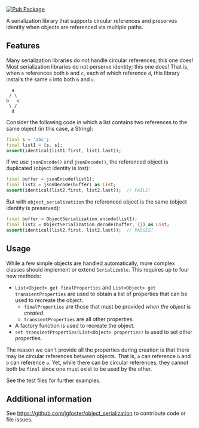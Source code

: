 [![Pub Package](https://img.shields.io/pub/v/object_serialization.svg)](https://pub.dev/packages/object_serialization)


A serialization library that supports circular references and 
preserves identity when objects are referenced via multiple paths. 

## Features

Many serialization libraries do not handle circular references; this one does!
Most serialization libraries do not perserve identity; this one does! 
That is, when `a` references both `b` and `c`, each of which reference `d`, 
this library installs the same `d` into both `b` and `c`. 

```
  a
 / \
b   c
 \ /
  d
```

Consider the following code in which a list contains two references to
the same object (in this case, a String):
```dart
final s = 'abc';
final list1 = [s, s];
assert(identical(list1.first, list1.last));
```
If we use `jsonEncode()` and `jsonDecode()`, the referenced object is
duplicated (object identity is lost):

```dart
final buffer = jsonEncode(list1);
final list2 = jsonDecode(buffer) as List;
assert(identical(list2.first, list2.last));  // FAILS!
```
But with `object_serializatiion` the referenced object is the same
(object identity is preserved):
```dart
final buffer = ObjectSerialization.encode(list1);
final list2 = ObjectSerialization.decode(buffer, {}) as List;
assert(identical(list2.first, list2.last));  // PASSES!
```

## Usage

While a few simple objects are handled automatically, more complex classes 
should implement or extend `Serializable`. This requires up to four new
methods:
* `List<Object> get finalProperties` and `List<Object> get transientProperties`
are used to obtain a list of properties that can be used to recreate the object.
  * `finalProperties` are those that must be provided _when the object is created_.
  * `transientProperties` are all other properties.
* A factory function is used to recreate the object.
* `set transientProperties(List<Object> properties)` is used to set other properties.

The reason we can't provide all the properties during creation is that there
may be circular references between objects. That is, `a` can reference `b` and
`b` can reference `a`. Yet, while there can be circular references, they cannot
both be `final` since one must exist to be used by the other.

See the test files for further examples.

## Additional information

See https://github.com/jgfoster/object_serialization to contribute code or file issues.
